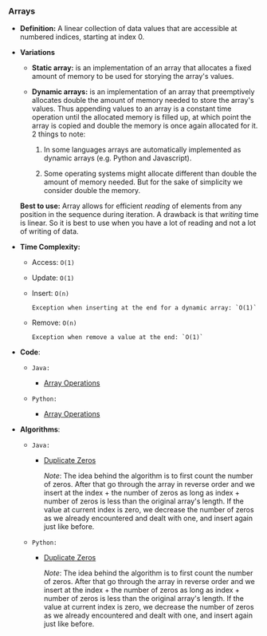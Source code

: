 ### Arrays

- **Definition:** A linear collection of data values that are accessible at numbered indices, starting at index 0.

- **Variations**

  - **Static array:** is an implementation of an array that allocates a fixed amount of memory to be used for storying the array's values.

  - **Dynamic arrays:** is an implementation of an array that preemptively allocates double the amount of memory needed to store the array's values. Thus appending values to an array is a constant time operation until the allocated memory is filled up, at which point the array is copied and double the memory is once again allocated for it. 2 things to note:

    1. In some languages arrays are automatically implemented as dynamic arrays (e.g. Python and Javascript).

    2. Some operating systems might allocate different than double the amount of memory needed. But for the sake of simplicity we consider double the memory.

  **Best to use:** Array allows for efficient _reading_ of elements from any position in the sequence during iteration. A drawback is that _writing_ time is linear. So it is best to use when you have a lot of reading and not a lot of writing of data.

- **Time Complexity:**

  - Access: `O(1)`
  - Update: `O(1)`
  - Insert: `O(n)`

        Exception when inserting at the end for a dynamic array: `O(1)`

  - Remove: `O(n)`

        Exception when remove a value at the end: `O(1)`

- **Code**:

  - `Java:`

    - [Array Operations](https://github.com/andreivisan/interviews/blob/master/datastructures/arrays/java/impl/Operations.java)

  - `Python:`

    - [Array Operations](https://github.com/andreivisan/interviews/blob/master/datastructures/arrays/python/operations.py)

- **Algorithms**:

  - `Java:`

    - [Duplicate Zeros](https://github.com/andreivisan/interviews/blob/master/datastructures/arrays/java/algorithms/DuplicateZeros.java)

      _Note_: The idea behind the algorithm is to first count the number of zeros. After that go through the array in reverse order and we insert at the index + the number of zeros as long as index + number of zeros is less than the original array's length. If the value at current index is zero, we decrease the number of zeros as we already encountered and dealt with one, and insert again just like before.

  - `Python:`

    - [Duplicate Zeros](https://github.com/andreivisan/interviews/blob/master/datastructures/arrays/python/algorithms/duplicate_zeros.py)

      _Note_: The idea behind the algorithm is to first count the number of zeros. After that go through the array in reverse order and we insert at the index + the number of zeros as long as index + number of zeros is less than the original array's length. If the value at current index is zero, we decrease the number of zeros as we already encountered and dealt with one, and insert again just like before.
